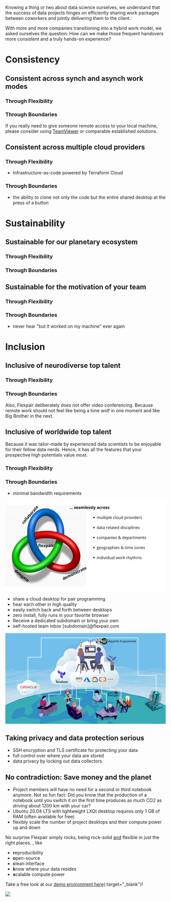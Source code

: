 Knowing a thing or two about data science ourselves, we understand that the success of data projects hinges on efficiently sharing work packages between coworkers and jointly delivering them to the client.

With more and more companies transitioning into a hybrid work model, we asked ourselves the question: How can we make those frequent handovers more consistent and a truly hands-on experience?

# Consistency

## Consistent across synch and asynch work modes

### Through Flexibility

### Through Boundaries

If you really need to give someone remote access to your local machine, please consider using [TeamViewer](https://www.teamviewer.com/en/) or comparable established solutions.

## Consistent across multiple cloud providers

### Through Flexibility

- Infrastructure-as-code powered by Terraform Cloud

### Through Boundaries

- the ability to clone not only the code but the entire shared desktop at the press of a button

# Sustainability

## Sustainable for our planetary ecosystem

### Through Flexibility

### Through Boundaries

## Sustainable for the motivation of your team

### Through Flexibility

### Through Boundaries

- never hear "but it worked on my machine" ever again

# Inclusion

## Inclusive of neurodiverse top talent

### Through Flexibility

### Through Boundaries

Also, Flexpair deliberately does not offer video conferencing. Because remote work should not feel like being a lone wolf in one moment and like Big Brother in the next.

## Inclusive of worldwide top talent

Because it was tailor-made by experienced data scientists to be enjoyable for their fellow data nerds. Hence, it has all the features that your prospective high potentials value most.

### Through Flexibility

### Through Boundaries

- minimal bandwidth requirements





![To flexpair means seamless transitions between demonstration, collaboration and delegation.](assets/benefits.png)

- share a cloud desktop for pair programming
- hear each other in high quality
- easily switch back and forth between desktops 
- zero install, fully runs in your favorite browser
- Receive a dedicated subdomain or bring your own
- self-hosted team inbox [subdomain]@flexpair.com

[![](assets/architecture.png)](http://demo.flexpair.com)



## Taking privacy and data protection serious

- SSH encryption and TLS certificate for protecting your data
- full control over where your data are stored
- data privacy by locking out data collectors

## No contradiction: Save money and the planet

- Project members will have no need for a second or third notebook anymore. Not so fun fact: Did you know that the production of a notebook until you switch it on the first time produces as much CO2 as driving about 1200 km with your car?
- Ubuntu 20.04 LTS with lightweight LXQt desktop requires only 1 GB of RAM (often available for free)
- flexibly scale the number of project desktops and their compute power up and down


 No surprise Flexpair simply rocks, being rock-solid <u>and</u> flexible in just the right places. , like
- **r**eproducibility
- **o**pen-source
- **c**lean interface
- **k**now where your data resides
- **s**calable compute power 

Take a free look at our [demo environment here](http://demo.flexpair.com){:target="_blank"}!

![](assets/screenshots.gif)


